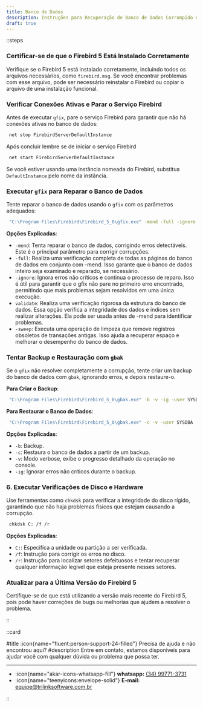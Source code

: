 ```yaml
---
title: Banco de Dados
description: Instruções para Recuperação de Banco de Dados Corrompido no Firebird 5
draft: true
---
```


::steps

### Certificar-se de que o Firebird 5 Está Instalado Corretamente

Verifique se o Firebird 5 está instalado corretamente, incluindo todos os arquivos necessários, como `firebird.msg`. Se você encontrar problemas com esse arquivo, pode ser necessário reinstalar o Firebird ou copiar o arquivo de uma instalação funcional.

### Verificar Conexões Ativas e Parar o Serviço Firebird

Antes de executar `gfix`, pare o serviço Firebird para garantir que não há conexões ativas no banco de dados:

  ```bash
   net stop FirebirdServerDefaultInstance
  ```

Após concluir lembre se de iniciar o serviço Firebird

  ```bash
   net start FirebirdServerDefaultInstance
  ```

Se você estiver usando uma instância nomeada do Firebird, substitua `DefaultInstance` pelo nome da instância.

### Executar `gfix` para Reparar o Banco de Dados

Tente reparar o banco de dados usando o `gfix` com os parâmetros adequados:

  ```bash
   "C:\Program Files\Firebird\Firebird_5_0\gfix.exe" -mend -full -ignore -user SYSDBA -password "Senha BD" C:\Syspro\Server\Data\SYSPRO.FDB
  ```

**Opções Explicadas**:

- `-mend`: Tenta reparar o banco de dados, corrigindo erros detectáveis. Este é o principal parâmetro para corrigir corrupções.
- `-full`:  Realiza uma verificação completa de todas as páginas do banco de dados em conjunto com -mend. Isso garante que o banco de dados inteiro seja examinado e reparado, se necessário.
- `-ignore`: Ignora erros não críticos e continua o processo de reparo. Isso é útil para garantir que o gfix não pare no primeiro erro encontrado, permitindo que mais problemas sejam resolvidos em uma única execução.
- `validate`: Realiza uma verificação rigorosa da estrutura do banco de dados. Essa opção verifica a integridade dos dados e índices sem realizar alterações. Ela pode ser usada antes de -mend para identificar problemas.
- `-sweep`:  Executa uma operação de limpeza que remove registros obsoletos de transações antigas. Isso ajuda a recuperar espaço e melhorar o desempenho do banco de dados.

### Tentar Backup e Restauração com `gbak`

Se o `gfix` não resolver completamente a corrupção, tente criar um backup do banco de dados com `gbak`, ignorando erros, e depois restaure-o.

**Para Criar o Backup**:

  ```bash
   "C:\Program Files\Firebird\Firebird_5_0\gbak.exe" -b -v -ig -user SYSDBA -password "Senha BD" C:\Syspro\Server\Data\SYSPRO.FDB C:\Syspro\Server\SYSPRO_backup.fbk
  ```

**Para Restaurar o Banco de Dados**:

  ```bash
   "C:\Program Files\Firebird\Firebird_5_0\gbak.exe" -c -v -user SYSDBA -password "Senha BD" C:\Syspro\Server\SYSPRO_backup.fbk C:\Syspro\Server\Data\SYSPRO_restored.FDB
  ```

**Opções Explicadas**:
- `-b`: Backup.
- `-c`: Restaura o banco de dados a partir de um backup.
- `-v`: Modo verbose, exibe o progresso detalhado da operação no console.
- `-ig`: Ignorar erros não críticos durante o backup.

### 6. Executar Verificações de Disco e Hardware

Use ferramentas como `chkdsk` para verificar a integridade do disco rígido, garantindo que não haja problemas físicos que estejam causando a corrupção.

  ```bash
   chkdsk C: /f /r
  ```

**Opções Explicadas**:

- `C:`: Especifica a unidade ou partição a ser verificada.
- `/f`: Instrução para corrigir os erros no disco.
- `/r`: Instrução para localizar setores defeituosos e tentar recuperar qualquer informação legível que esteja presente nesses setores.

### Atualizar para a Última Versão do Firebird 5

Certifique-se de que está utilizando a versão mais recente do Firebird 5, pois pode haver correções de bugs ou melhorias que ajudem a resolver o problema.

::

::card

#title
:icon{name="fluent:person-support-24-filled"} Precisa de ajuda e não encontrou aqui?
#description
Entre em contato, estamos disponíveis para ajudar você com qualquer dúvida ou problema que possa ter.

---

- :icon{name="akar-icons-whatsapp-fill"} **whatsapp:** [(34) 99771-3731](https://wa.me/trilinksoftware)
- :icon{name="teenyicons:envelope-solid"} **E-mail:** [equipe@trilinksoftware.com.br](mailto:equipe@trilinksoftware.com.br)

::
